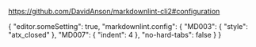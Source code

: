 <https://github.com/DavidAnson/markdownlint-cli2#configuration>

{
    "editor.someSetting": true,
    "markdownlint.config": {
        "MD003": { "style": "atx_closed" },
        "MD007": { "indent": 4 },
        "no-hard-tabs": false
    }
}

